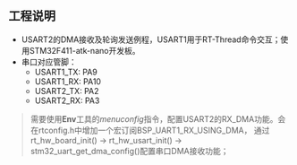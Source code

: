 ## 工程说明
- USART2的DMA接收及轮询发送例程，USART1用于RT-Thread命令交互；使用STM32F411-atk-nano开发板。
- 串口对应管脚：
    - USART1_TX: PA9
    - USART1_RX: PA10
    - USART2_TX: PA2
    - USART2_RX: PA3
	
> 需要使用**Env**工具的*menuconfig*指令，配置USART2的RX_DMA功能。会在rtconfig.h中增加一个宏订阅BSP_UART1_RX_USING_DMA，
通过rt_hw_board_init() -> rt_hw_usart_init() -> stm32_uart_get_dma_config()配置串口DMA接收功能；